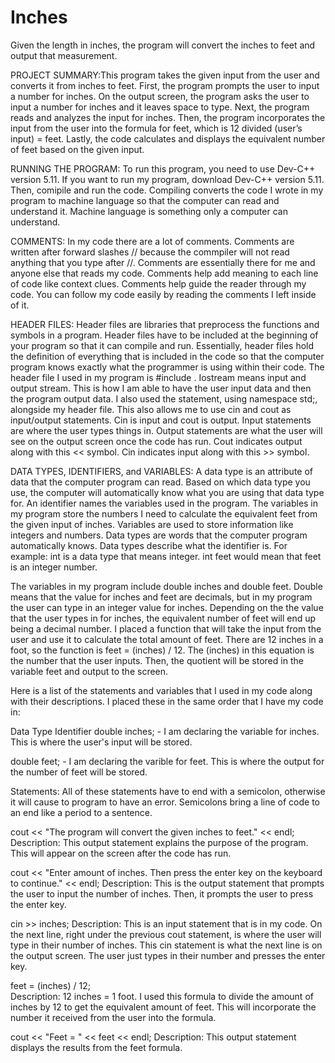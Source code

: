 # Inches
Given the length in inches, the program will convert the inches to feet and output that measurement.

PROJECT SUMMARY:This program takes the given input from the user and converts it from inches to feet. First, the program prompts the user to input a number for inches. On the output screen, the program asks the user to input a number for inches and it leaves space to type. Next, the program reads and analyzes the input for inches. Then, the program incorporates the input from the user into the formula for feet, which is 12 divided (user’s input) = feet. Lastly, the code calculates and displays the equivalent number of feet based on the given input.


RUNNING THE PROGRAM: To run this program, you need to use Dev-C++ version 5.11. If you want to run my program, download Dev-C++ version 5.11. Then, comipile and run the code. Compiling converts the code I wrote in my program to machine language so that the computer can read and understand it. Machine language is something only a computer can understand.

COMMENTS: In my code there are a lot of comments. Comments are written after forward slashes // because the commpiler will not read anything that you type after //. Comments are essentially there for me and anyone else that reads my code. Comments help add meaning to each line of code like context clues. Comments help guide the reader through my code. You can follow my code easily by reading the comments I left inside of it.

HEADER FILES: Header files are libraries that preprocess the functions and symbols in a program. Header files have to be included at the beginning of your program so that it can compile and run. Essentially, header files hold the definition of everything that is included in the code so that the computer program knows exactly what the programmer is using within their code. The header file I used in my program is #include <iostream>. Iostream means input and output stream. This is how I am able to have the user input data and then the program output data. I also used the statement, using namespace std;, alongside my header file. This also allows me to use cin and cout as input/output statements. Cin is input and cout is output. Input statements are where the user types things in. Output statements are what the user will see on the output screen once the code has run. Cout indicates output along with this << symbol. Cin indicates input along with this >> symbol.

DATA TYPES, IDENTIFIERS, and VARIABLES: A data type is an attribute of data that the computer program can read. Based on which data type you use, the computer will automatically know what you are using that data type for. An identifier names the variables used in the program. The variables in my program store the numbers I need to calculate the equivalent feet from the given input of inches. Variables are used to store information like integers and numbers. Data types are words that the computer program automatically knows. Data types describe what the identifier is. For example: int is a data type that means integer. int feet would mean that feet is an integer number.

The variables in my program include double inches and double feet. Double means that the value for inches and feet are decimals, but in my program the user can type in an integer value for inches. Depending on the the value that the user types in for inches, the equivalent number of feet will end up being a decimal number. I placed a function that will take the input from the user and use it to calculate the total amount of feet. There are 12 inches in a foot, so the function is feet = (inches) / 12. The (inches) in this equation is the number that the user inputs. Then, the quotient will be stored in the variable feet and output to the screen.

Here is a list of the statements and variables that I used in my code along with their descriptions. I placed these in the same order that I have my code in: 

Data Type Identifier
double   inches;    -  I am declaring the variable for inches. This is where the user's input will be stored.

double feet;       - I am declaring the varible for feet. This is where the output for the number of feet will be stored.


Statements: All of these statements have to end with a semicolon, otherwise it will cause to program to have an error. Semicolons bring a line of code to an end like a period to a sentence.

 cout << "The program will convert the given inches to feet." << endl; 
 Description:
 This output statement explains the purpose of the program. This will appear on the screen after the code has run.
 
 
cout << "Enter amount of inches. Then press the enter key on the keyboard to continue." << endl; 
Description:
This is the output statement that prompts the user to input the number of inches. Then, it prompts the user to press the enter key.


cin >> inches;
Description: This is an input statement that is in my code. On the next line, right under the previous cout statement, is where the user will type in their number of inches. This cin statement is what the next line is on the output screen. The user just types in their number and presses the enter key.


feet = (inches) / 12;  
Description: 
12 inches = 1 foot. I used this formula to divide the amount of inches by 12 to get the equivalent amount of feet. This will incorporate the number it received from the user into the formula.


cout << "Feet = " << feet << endl; 
Description: 
This output statement displays the results from the feet formula.

















